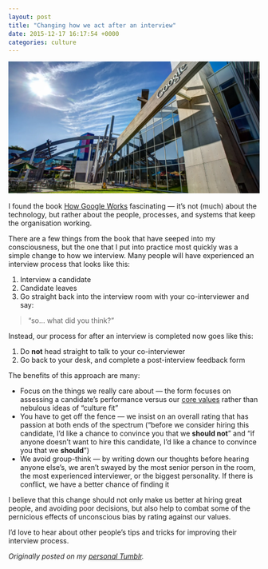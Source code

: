 ```yaml
---
layout: post
title: "Changing how we act after an interview"
date: 2015-12-17 16:17:54 +0000
categories: culture
---
```


![Image credit: Robbie Shade](/assets/images/1_cGXEobRgizarBrsQT604Uw.webp)

I found the book [How Google Works](http://www.howgoogleworks.net/) fascinating — it’s not (much) about the technology, but rather about the people, processes, and systems that keep the organisation working.

There are a few things from the book that have seeped into my consciousness, but the one that I put into practice most quickly was a simple change to how we interview. Many people will have experienced an interview process that looks like this:

1.  Interview a candidate
2.  Candidate leaves
3.  Go straight back into the interview room with your co-interviewer and say:

> “so… what did you think?”

Instead, our process for after an interview is completed now goes like this:

1.  Do **not** head straight to talk to your co-interviewer
2.  Go back to your desk, and complete a post-interview feedback form

The benefits of this approach are many:

*   Focus on the things we really care about — the form focuses on assessing a candidate’s performance versus our [core values](https://www.distilled.net/manifesto/) rather than nebulous ideas of “culture fit”
*   You have to get off the fence — we insist on an overall rating that has passion at both ends of the spectrum (“before we consider hiring this candidate, I’d like a chance to convince you that we **should not**” and “if anyone doesn’t want to hire this candidate, I’d like a chance to convince you that we **should**”)
*   We avoid group-think — by writing down our thoughts before hearing anyone else’s, we aren’t swayed by the most senior person in the room, the most experienced interviewer, or the biggest personality. If there is conflict, we have a better chance of finding it

I believe that this change should not only make us better at hiring great people, and avoiding poor decisions, but also help to combat some of the pernicious effects of unconscious bias by rating against our values.

I’d love to hear about other people’s tips and tricks for improving their interview process.

_Originally posted on my_ [_personal Tumblr_](http://willcritchlow.tumblr.com/post/121576811606/better-interviewing)_._
